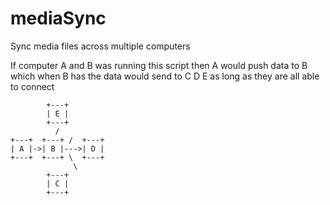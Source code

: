 mediaSync
=========

Sync media files across multiple computers

If computer A and B was running this script then A would push data to B
which when B has the data would send to C D E
as long as they are all able to connect

			+---+
			| E |
			+---+
		      /
	+---+  +---+ /  +---+
	| A |->| B |--->| D |
	+---+  +---+ \  +---+
        	      \
			+---+
			| C |
			+---+
